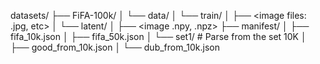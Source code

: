 datasets/
├── FiFA-100k/
│   └── data/
│       └── train/
│           ├── <image files: .jpg, etc>
│       └── latent/
│           ├── <image .npy, .npz>
├── manifest/
│   ├── fifa_10k.json
│   ├── fifa_50k.json
│   └── set1/   #   Parse from the set 10K
│       ├── good_from_10k.json
│       └── dub_from_10k.json
